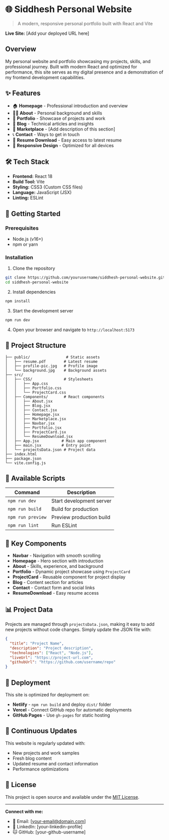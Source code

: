# 🌐 Siddhesh Personal Website

> A modern, responsive personal portfolio built with React and Vite

**Live Site:** [Add your deployed URL here]

## Overview

My personal website and portfolio showcasing my projects, skills, and professional journey. Built with modern React and optimized for performance, this site serves as my digital presence and a demonstration of my frontend development capabilities.

## ✨ Features

- 🏠 **Homepage** - Professional introduction and overview
- 👨‍💻 **About** - Personal background and skills
- 💼 **Portfolio** - Showcase of projects and work
- 📝 **Blog** - Technical articles and insights
- 🛒 **Marketplace** - [Add description of this section]
- 📞 **Contact** - Ways to get in touch
- 📄 **Resume Download** - Easy access to latest resume
- 📱 **Responsive Design** - Optimized for all devices

## 🛠️ Tech Stack

- **Frontend:** React 18
- **Build Tool:** Vite
- **Styling:** CSS3 (Custom CSS files)
- **Language:** JavaScript (JSX)
- **Linting:** ESLint

## 🚀 Getting Started

### Prerequisites

- Node.js (v16+)
- npm or yarn

### Installation

1. Clone the repository
```bash
git clone https://github.com/yourusername/siddhesh-personal-website.git
cd siddhesh-personal-website
```

2. Install dependencies
```bash
npm install
```

3. Start the development server
```bash
npm run dev
```

4. Open your browser and navigate to `http://localhost:5173`

## 📁 Project Structure

```
├── public/                # Static assets
│   ├── resume.pdf        # Latest resume
│   ├── profile-pic.jpg   # Profile image
│   └── background.jpg    # Background assets
├── src/
│   ├── CSS/              # Stylesheets
│   │   ├── App.css
│   │   ├── Portfolio.css
│   │   └── ProjectCard.css
│   ├── Components/       # React components
│   │   ├── About.jsx
│   │   ├── Blog.jsx
│   │   ├── Contact.jsx
│   │   ├── Homepage.jsx
│   │   ├── Marketplace.jsx
│   │   ├── Navbar.jsx
│   │   ├── Portfolio.jsx
│   │   ├── ProjectCard.jsx
│   │   └── ResumeDownload.jsx
│   ├── App.jsx          # Main app component
│   ├── main.jsx         # Entry point
│   └── projectsData.json # Project data
├── index.html
├── package.json
└── vite.config.js
```

## 📝 Available Scripts

| Command | Description |
|---------|-------------|
| `npm run dev` | Start development server |
| `npm run build` | Build for production |
| `npm run preview` | Preview production build |
| `npm run lint` | Run ESLint |

## 🎨 Key Components

- **Navbar** - Navigation with smooth scrolling
- **Homepage** - Hero section with introduction
- **About** - Skills, experience, and background
- **Portfolio** - Dynamic project showcase using `ProjectCard`
- **ProjectCard** - Reusable component for project display
- **Blog** - Content section for articles
- **Contact** - Contact form and social links
- **ResumeDownload** - Easy resume access

## 📊 Project Data

Projects are managed through `projectsData.json`, making it easy to add new projects without code changes. Simply update the JSON file with:

```json
{
  "title": "Project Name",
  "description": "Project description",
  "technologies": ["React", "Node.js"],
  "liveUrl": "https://project-url.com",
  "githubUrl": "https://github.com/username/repo"
}
```

## 🚀 Deployment

This site is optimized for deployment on:
- **Netlify** - `npm run build` and deploy `dist/` folder
- **Vercel** - Connect GitHub repo for automatic deployments
- **GitHub Pages** - Use `gh-pages` for static hosting

## 🔄 Continuous Updates

This website is regularly updated with:
- New projects and work samples
- Fresh blog content
- Updated resume and contact information
- Performance optimizations

## 📄 License

This project is open source and available under the [MIT License](LICENSE).

---

**Connect with me:**
- 📧 Email: [your-email@domain.com]
- 💼 LinkedIn: [your-linkedin-profile]
- 🐱 GitHub: [your-github-username]
